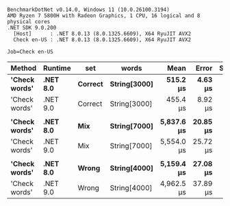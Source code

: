 ```

BenchmarkDotNet v0.14.0, Windows 11 (10.0.26100.3194)
AMD Ryzen 7 5800H with Radeon Graphics, 1 CPU, 16 logical and 8 physical cores
.NET SDK 9.0.200
  [Host]      : .NET 8.0.13 (8.0.1325.6609), X64 RyuJIT AVX2
  Check en-US : .NET 8.0.13 (8.0.1325.6609), X64 RyuJIT AVX2

Job=Check en-US  

```
| Method        | Runtime  | set     | words        | Mean       | Error    | StdDev   | Median     | Min        | Ratio | RatioSD |
|-------------- |--------- |-------- |------------- |-----------:|---------:|---------:|-----------:|-----------:|------:|--------:|
| **&#39;Check words&#39;** | **.NET 8.0** | **Correct** | **String[3000]** |   **515.2 μs** |  **4.63 μs** |  **4.11 μs** |   **514.2 μs** |   **510.4 μs** |  **1.00** |    **0.01** |
| &#39;Check words&#39; | .NET 9.0 | Correct | String[3000] |   455.4 μs |  8.92 μs | 12.50 μs |   448.2 μs |   444.4 μs |  0.88 |    0.02 |
|               |          |         |              |            |          |          |            |            |       |         |
| **&#39;Check words&#39;** | **.NET 8.0** | **Mix**     | **String[7000]** | **5,837.6 μs** | **20.85 μs** | **19.51 μs** | **5,836.2 μs** | **5,808.1 μs** |  **1.00** |    **0.00** |
| &#39;Check words&#39; | .NET 9.0 | Mix     | String[7000] | 5,554.0 μs | 25.72 μs | 22.80 μs | 5,559.3 μs | 5,490.8 μs |  0.95 |    0.00 |
|               |          |         |              |            |          |          |            |            |       |         |
| **&#39;Check words&#39;** | **.NET 8.0** | **Wrong**   | **String[4000]** | **5,159.4 μs** | **27.08 μs** | **25.33 μs** | **5,163.6 μs** | **5,103.9 μs** |  **1.00** |    **0.01** |
| &#39;Check words&#39; | .NET 9.0 | Wrong   | String[4000] | 4,962.5 μs | 37.89 μs | 33.59 μs | 4,969.0 μs | 4,869.5 μs |  0.96 |    0.01 |

